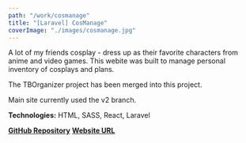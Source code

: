```yaml
---
path: "/work/cosmanage"
title: "[Laravel] CosManage"
coverImage: "./images/cosmanage.jpg"
---
```

A lot of my friends cosplay - dress up as their favorite characters from anime and video games.
This webite was built to manage personal inventory of cosplays and plans.

The TBOrganizer project has been merged into this project.

Main site currently used the v2 branch.

**Technologies:** HTML, SASS, React, Laravel

[**GitHub Repository**](https://github.com/L-Dragon5/cosplay-manager)
[**Website URL**](https://cosmanage.com/)
